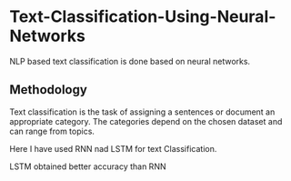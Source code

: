 # Text-Classification-Using-Neural-Networks
NLP based text classification is done based on neural networks.

## Methodology

Text classification is the task of assigning a sentences or document an appropriate category. The
categories depend on the chosen dataset and can range from topics.

Here I have used RNN nad LSTM for text Classification.

LSTM obtained better accuracy than RNN

